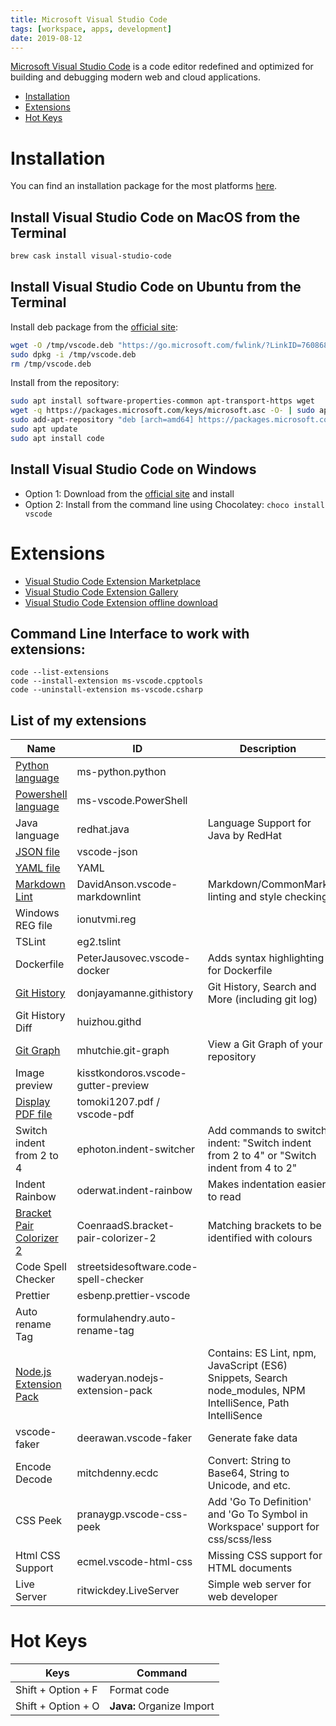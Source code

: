 ```yaml
---
title: Microsoft Visual Studio Code
tags: [workspace, apps, development]
date: 2019-08-12
---
```


[Microsoft Visual Studio Code](https://code.visualstudio.com) is a code editor redefined and optimized for building and debugging modern web and cloud applications.
<!--more-->

* [Installation](#installation)
* [Extensions](#extensions)
* [Hot Keys](#hot-keys)

# Installation

You can find an installation package for the most platforms [here](https://code.visualstudio.com/download).

## Install Visual Studio Code on MacOS from the Terminal
```bash
brew cask install visual-studio-code
```

## Install Visual Studio Code on Ubuntu from the Terminal

Install deb package from the [official site](https://code.visualstudio.com/docs/?dv=linux64_deb):
```bash
wget -O /tmp/vscode.deb "https://go.microsoft.com/fwlink/?LinkID=760868"
sudo dpkg -i /tmp/vscode.deb
rm /tmp/vscode.deb
```

Install from the repository:
```bash
sudo apt install software-properties-common apt-transport-https wget
wget -q https://packages.microsoft.com/keys/microsoft.asc -O- | sudo apt-key add -
sudo add-apt-repository "deb [arch=amd64] https://packages.microsoft.com/repos/vscode stable main"
sudo apt update
sudo apt install code
```


## Install Visual Studio Code on Windows

* Option 1: Download from the [official site](https://code.visualstudio.com/docs/setup/windows) and install
* Option 2: Install from the command line using Chocolatey: ```choco install vscode```

# Extensions

* [Visual Studio Code Extension Marketplace](https://marketplace.visualstudio.com/VSCode)
* [Visual Studio Code Extension Gallery](https://code.visualstudio.com/docs/editor/extension-gallery)
* [Visual Studio Code Extension offline download](https://vscode-offline.herokuapp.com/)

## Command Line Interface to work with extensions:
```
code --list-extensions
code --install-extension ms-vscode.cpptools
code --uninstall-extension ms-vscode.csharp
```

## List of my extensions

| Name                           | ID                    | Description                                            |
| ------------------------------ | --------------------- | -------------------------------------------------------|
| [Python language](https://marketplace.visualstudio.com/items?itemName=ms-python.python) | ms-python.python      | |
| [Powershell language](https://marketplace.visualstudio.com/items?itemName=ms-vscode.PowerShell) | ms-vscode.PowerShell  | |
| Java language                  | redhat.java           | Language Support for Java by RedHat |
| [JSON file](https://marketplace.visualstudio.com/items?itemName=andyyaldoo.vscode-json) | vscode-json           | |
| [YAML file](https://marketplace.visualstudio.com/items?itemName=redhat.vscode-yaml) | YAML                  | |
| [Markdown Lint](https://marketplace.visualstudio.com/items?itemName=DavidAnson.vscode-markdownlint)| DavidAnson.vscode-markdownlint | Markdown/CommonMark linting and style checking |
| Windows REG file               | ionutvmi.reg          | |
| TSLint                         | eg2.tslint            | |
| Dockerfile                     | PeterJausovec.vscode-docker | Adds syntax highlighting for Dockerfile |
| [Git History](https://marketplace.visualstudio.com/items?itemName=donjayamanne.githistory) | donjayamanne.githistory | Git History, Search and More (including git log) |
| Git History Diff               | huizhou.githd | |
| [Git Graph](https://marketplace.visualstudio.com/items?itemName=mhutchie.git-graph) | mhutchie.git-graph | View a Git Graph of your repository |
| Image preview                  | kisstkondoros.vscode-gutter-preview ||
| [Display PDF file](https://marketplace.visualstudio.com/items?itemName=tomoki1207.pdf) | tomoki1207.pdf / vscode-pdf ||
| Switch indent from 2 to 4      | ephoton.indent-switcher |Add commands to switch indent: "Switch indent from 2 to 4" or "Switch indent from 4 to 2" |
| Indent Rainbow                 | oderwat.indent-rainbow | Makes indentation easier to read |
| [Bracket Pair Colorizer 2](https://marketplace.visualstudio.com/items?itemName=CoenraadS.bracket-pair-colorizer-2) | CoenraadS.bracket-pair-colorizer-2 | Matching brackets to be identified with colours |
| Code Spell Checker             | streetsidesoftware.code-spell-checker | |
| Prettier                       | esbenp.prettier-vscode | |
| Auto rename Tag                | formulahendry.auto-rename-tag | |
| [Node.js Extension Pack](https://marketplace.visualstudio.com/items?itemName=waderyan.nodejs-extension-pack)| waderyan.nodejs-extension-pack | Contains: ES Lint, npm, JavaScript (ES6) Snippets, Search node_modules, NPM IntelliSence, Path IntelliSence |
| vscode-faker                   | deerawan.vscode-faker | Generate fake data  |
| Encode Decode                  | mitchdenny.ecdc | Convert: String to Base64, String to Unicode, and etc. |
| CSS Peek                       | pranaygp.vscode-css-peek | Add 'Go To Definition' and 'Go To Symbol in Workspace' support for css/scss/less |
| Html CSS Support               | ecmel.vscode-html-css | Missing CSS support for HTML documents |
| Live Server                    | ritwickdey.LiveServer | Simple web server for web developer |

# Hot Keys

| Keys                     | Command                                   | 
| ------------------------ | ----------------------------------------- |
| Shift + Option + F       | Format code |
| Shift + Option + O       | **Java:** Organize Import |
